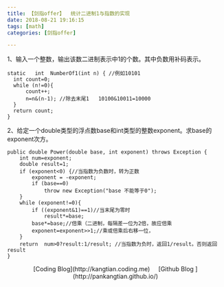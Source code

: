 ```yaml
---
title: 【剑指offer】  统计二进制1与指数的实现
date: 2018-08-21 19:16:15
tags: [math] 
categories: [剑指offer]    

---
```


1、输入一个整数，输出该数二进制表示中1的个数。其中负数用补码表示。

	static   int  NumberOf1(int n) { //例如10101
      int count=0;
      while (n!=0){
          count++;
          n=n&(n-1); //除去末尾1   10100&10011=10000
      }
      return count;
    }

2、给定一个double类型的浮点数base和int类型的整数exponent。求base的exponent次方。


	public double Power(double base, int exponent) throws Exception {
        int num=exponent;
        double result=1;
        if (exponent<0) {//当指数为负数时，转为正数
            exponent = -exponent;
            if (base==0)
                throw new Exception("base 不能等于0");
        }
        while (exponent!=0){
            if ((exponent&1)==1)//当末尾为零时
                result*=base;
            base*=base;//倍乘（二进制，每隔差一位为2倍，故应倍乘
            exponent=exponent>>1;//乘或倍乘后右移一位，
        }
        return  num>0?result:1/result; //当指数为负时，返回1/result。否则返回result
    }



<center>[Coding Blog](http://kangtian.coding.me)     &nbsp;&nbsp;&nbsp;    [Github Blog  ](http://pankangtian.github.io/) </center>